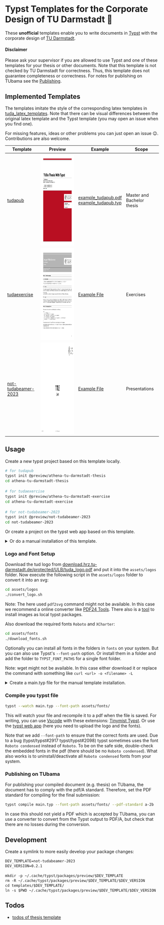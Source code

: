 # Typst Templates for the Corporate Design of TU Darmstadt :book:
These **unofficial** templates enable you to write documents in [Typst](https://github.com/typst/typst) with the corporate design of [TU Darmstadt](https://www.tu-darmstadt.de/).

#### Disclaimer
Please ask your supervisor if you are allowed to use Typst and one of these templates for your thesis or other documents.
Note that this template is not checked by TU Darmstadt for correctness.
Thus, this template does not guarantee completeness or correctness.
For notes for publishing on TUbama see the [Publishing](#publishing-on-tubama).


## Implemented Templates
The templates imitate the style of the corresponding latex templates in [tuda_latex_templates](https://github.com/tudace/tuda_latex_templates).
Note that there can be visual differences between the original latex template and the Typst template (you may open an issue when you find one).

For missing features, ideas or other problems you can just open an issue :wink:. Contributions are also welcome.

| Template | Preview | Example | Scope |
|----------|---------|---------|-------|
| [tudapub](templates/tudapub/template/tudapub.typ) | <img src="templates/tudapub/preview/tudapub_prev-01.png" height="300px"> | [example_tudapub.pdf](example_tudapub.pdf) <br/> [example_tudapub.typ](example_tudapub.typ) | Master and Bachelor thesis |
| [tudaexercise](templates/tudaexercise/template/tudaexercise.typ) | <img src="templates/tudaexercise/preview/tudaexercise_prev-1.png" height="300px"> | [Example File](templates_examples/tudaexercise/main.typ) | Exercises |
| [not-tudabeamer-2023](templates/not-tudabeamer-2023/template/lib.typ) | <img src="templates/not-tudabeamer-2023/preview/thumbnail.webp" height="300px"> | [Example File](templates_examples/not-tudabeamer-2023/main.typ) | Presentations |

## Usage
Create a new typst project based on this template locally.
```bash
# for tudapub
typst init @preview/athena-tu-darmstadt-thesis
cd athena-tu-darmstadt-thesis

# for tudaexercise
typst init @preview/athena-tu-darmstadt-exercise
cd athena-tu-darmstadt-exercise

# for not-tudabeamer-2023
typst init @preview/not-tudabeamer-2023
cd not-tudabeamer-2023
```
Or create a project on the typst web app based on this template.

<details>
<summary>Or do a manual installation of this template.</summary>
For a manual setup create a folder for your writing project and download this template into the `templates` folder:

```bash
mkdir my_thesis && cd my_thesis
mkdir templates && cd templates
git clone https://github.com/JeyRunner/tuda-typst-templates
```
</details>

### Logo and Font Setup
Download the tud logo from [download.hrz.tu-darmstadt.de/protected/ULB/tuda_logo.pdf](https://download.hrz.tu-darmstadt.de/protected/ULB/tuda_logo.pdf) and put it into the `assets/logos` folder.
Now execute the following script in the `assets/logos` folder to convert it into an svg:

```bash
cd assets/logos
./convert_logo.sh
```

Note: The here used `pdf2svg` command might not be available. In this case we recommend a online converter like [PDF24 Tools](https://tools.pdf24.org/en/pdf-to-svg). There also is a [tool](https://github.com/FussballAndy/typst-img-to-local) to install images as local typst packages.

Also download the required fonts `Roboto` and `XCharter`:
```bash
cd assets/fonts
./download_fonts.sh
```
Optionally you can install all fonts in the folders in `fonts` on your system. But you can also use Typst's `--font-path` option. Or install them in a folder and add the folder to `TYPST_FONT_PATHS` for a single font folder.

Note: wget might not be available. In this case either download it or replace the command with something like `curl <url> -o <filename> -L`

<details>
<summary>Create a main.typ file for the manual template installation.</summary>
Create a simple `main.typ` in the root folder (`my_thesis`) of your new project:

```js
#import "templates/tuda-typst-templates/templates/tudapub/template/lib.typ": *

#show: tudapub.with(
  title: [
    My Thesis
  ],
  author: "My Name",
  accentcolor: "3d"
)

= My First Chapter
Some Text
```

</details>

### Compile you typst file

```bash
typst --watch main.typ --font-path assets/fonts/
```

This will watch your file and recompile it to a pdf when the file is saved. For writing, you can use [Vscode](https://code.visualstudio.com/) with these extensions: [Tinymist Typst](https://marketplace.visualstudio.com/items?itemName=myriad-dreamin.tinymist). Or use the [typst web app](https://typst.app/) (here you need to upload the logo and the fonts).

Note that we add `--font-path` to ensure that the correct fonts are used.
Due to a bug (typst/typst#2917 typst/typst#2098) typst sometimes uses the font `Roboto condensed` instead of `Roboto`.
To be on the safe side, double-check the embedded fonts in the pdf (there should be no `Roboto condensed`).
What also works is to uninstall/deactivate all `Roboto condensed` fonts from your system.

### Publishing on TUbama
For publishing your compiled document (e.g. thesis) on TUbama, the document has to comply with the pdf/A standard. 
Therefore, set the PDF standard for compiling for the final submission:
```bash
typst compile main.typ --font-path assets/fonts/ --pdf-standard a-2b
```
In case this should not yield a PDF which is accepted by TUbama, you can use a converter to convert from the Typst output to PDF/A, but check that there are no losses during the conversion. 

## Development

Create a symlink to more easily develop your package changes:
```
DEV_TEMPLATE=not-tudabeamer-2023
DEV_VERSION=0.2.1

mkdir -p ~/.cache/typst/packages/preview/$DEV_TEMPLATE
rm -R ~/.cache/typst/packages/preview/$DEV_TEMPLATE/$DEV_VERSION
cd templates/$DEV_TEMPLATE/
ln -s $PWD ~/.cache/typst/packages/preview/$DEV_TEMPLATE/$DEV_VERSION
```

## Todos
- [todos of thesis template](templates/tudapub/TODO.md)
